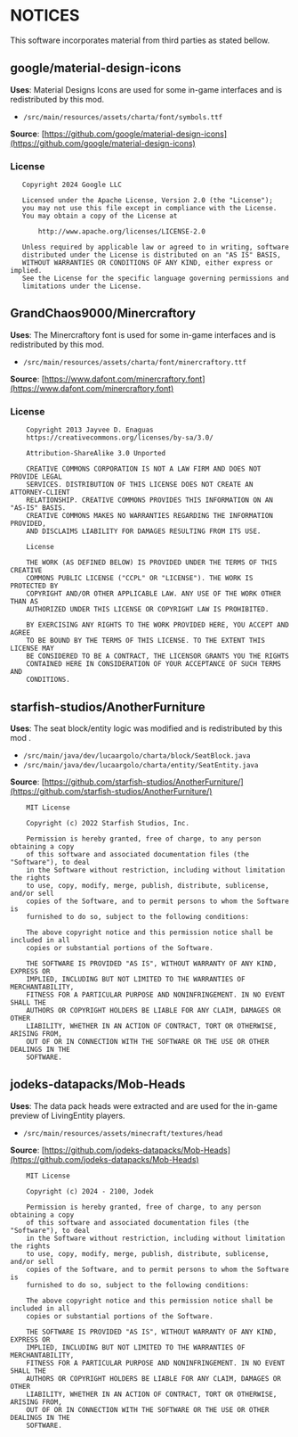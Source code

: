 # NOTICES

This software incorporates material from third parties as stated bellow.

## google/material-design-icons

**Uses**: Material Designs Icons are used for some in-game interfaces and is redistributed by this mod. 
- `/src/main/resources/assets/charta/font/symbols.ttf`

**Source**: [https://github.com/google/material-design-icons](https://github.com/google/material-design-icons)

### License

```
   Copyright 2024 Google LLC

   Licensed under the Apache License, Version 2.0 (the "License");
   you may not use this file except in compliance with the License.
   You may obtain a copy of the License at

       http://www.apache.org/licenses/LICENSE-2.0

   Unless required by applicable law or agreed to in writing, software
   distributed under the License is distributed on an "AS IS" BASIS,
   WITHOUT WARRANTIES OR CONDITIONS OF ANY KIND, either express or implied.
   See the License for the specific language governing permissions and
   limitations under the License.
```

## GrandChaos9000/Minercraftory

**Uses**: The Minercraftory font is used for some in-game interfaces and is redistributed by this mod. 
- `/src/main/resources/assets/charta/font/minercraftory.ttf`

**Source**: [https://www.dafont.com/minercraftory.font](https://www.dafont.com/minercraftory.font)

### License

```
    Copyright 2013 Jayvee D. Enaguas
    https://creativecommons.org/licenses/by-sa/3.0/
    
    Attribution-ShareAlike 3.0 Unported
    
    CREATIVE COMMONS CORPORATION IS NOT A LAW FIRM AND DOES NOT PROVIDE LEGAL 
    SERVICES. DISTRIBUTION OF THIS LICENSE DOES NOT CREATE AN ATTORNEY-CLIENT 
    RELATIONSHIP. CREATIVE COMMONS PROVIDES THIS INFORMATION ON AN "AS-IS" BASIS. 
    CREATIVE COMMONS MAKES NO WARRANTIES REGARDING THE INFORMATION PROVIDED, 
    AND DISCLAIMS LIABILITY FOR DAMAGES RESULTING FROM ITS USE.

    License
    
    THE WORK (AS DEFINED BELOW) IS PROVIDED UNDER THE TERMS OF THIS CREATIVE
    COMMONS PUBLIC LICENSE ("CCPL" OR "LICENSE"). THE WORK IS PROTECTED BY
    COPYRIGHT AND/OR OTHER APPLICABLE LAW. ANY USE OF THE WORK OTHER THAN AS
    AUTHORIZED UNDER THIS LICENSE OR COPYRIGHT LAW IS PROHIBITED.
    
    BY EXERCISING ANY RIGHTS TO THE WORK PROVIDED HERE, YOU ACCEPT AND AGREE
    TO BE BOUND BY THE TERMS OF THIS LICENSE. TO THE EXTENT THIS LICENSE MAY
    BE CONSIDERED TO BE A CONTRACT, THE LICENSOR GRANTS YOU THE RIGHTS
    CONTAINED HERE IN CONSIDERATION OF YOUR ACCEPTANCE OF SUCH TERMS AND
    CONDITIONS.
```

## starfish-studios/AnotherFurniture

**Uses**: The seat block/entity logic was modified and is redistributed by this mod . 
- `/src/main/java/dev/lucaargolo/charta/block/SeatBlock.java`
- `/src/main/java/dev/lucaargolo/charta/entity/SeatEntity.java`

**Source**: [https://github.com/starfish-studios/AnotherFurniture/](https://github.com/starfish-studios/AnotherFurniture/)

```
    MIT License
    
    Copyright (c) 2022 Starfish Studios, Inc.
    
    Permission is hereby granted, free of charge, to any person obtaining a copy
    of this software and associated documentation files (the "Software"), to deal
    in the Software without restriction, including without limitation the rights
    to use, copy, modify, merge, publish, distribute, sublicense, and/or sell
    copies of the Software, and to permit persons to whom the Software is
    furnished to do so, subject to the following conditions:
    
    The above copyright notice and this permission notice shall be included in all
    copies or substantial portions of the Software.
    
    THE SOFTWARE IS PROVIDED "AS IS", WITHOUT WARRANTY OF ANY KIND, EXPRESS OR
    IMPLIED, INCLUDING BUT NOT LIMITED TO THE WARRANTIES OF MERCHANTABILITY,
    FITNESS FOR A PARTICULAR PURPOSE AND NONINFRINGEMENT. IN NO EVENT SHALL THE
    AUTHORS OR COPYRIGHT HOLDERS BE LIABLE FOR ANY CLAIM, DAMAGES OR OTHER
    LIABILITY, WHETHER IN AN ACTION OF CONTRACT, TORT OR OTHERWISE, ARISING FROM,
    OUT OF OR IN CONNECTION WITH THE SOFTWARE OR THE USE OR OTHER DEALINGS IN THE
    SOFTWARE.
```

## jodeks-datapacks/Mob-Heads

**Uses**: The data pack heads were extracted and are used for the in-game preview of LivingEntity players.
- `/src/main/resources/assets/minecraft/textures/head`

**Source**: [https://github.com/jodeks-datapacks/Mob-Heads](https://github.com/jodeks-datapacks/Mob-Heads)

```
    MIT License
    
    Copyright (c) 2024 - 2100, Jodek
    
    Permission is hereby granted, free of charge, to any person obtaining a copy
    of this software and associated documentation files (the "Software"), to deal
    in the Software without restriction, including without limitation the rights
    to use, copy, modify, merge, publish, distribute, sublicense, and/or sell
    copies of the Software, and to permit persons to whom the Software is
    furnished to do so, subject to the following conditions:
    
    The above copyright notice and this permission notice shall be included in all
    copies or substantial portions of the Software.
    
    THE SOFTWARE IS PROVIDED "AS IS", WITHOUT WARRANTY OF ANY KIND, EXPRESS OR
    IMPLIED, INCLUDING BUT NOT LIMITED TO THE WARRANTIES OF MERCHANTABILITY,
    FITNESS FOR A PARTICULAR PURPOSE AND NONINFRINGEMENT. IN NO EVENT SHALL THE
    AUTHORS OR COPYRIGHT HOLDERS BE LIABLE FOR ANY CLAIM, DAMAGES OR OTHER
    LIABILITY, WHETHER IN AN ACTION OF CONTRACT, TORT OR OTHERWISE, ARISING FROM,
    OUT OF OR IN CONNECTION WITH THE SOFTWARE OR THE USE OR OTHER DEALINGS IN THE
    SOFTWARE.
```